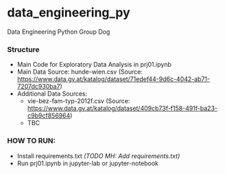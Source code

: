 # data_engineering_py
Data Engineering Python Group Dog

### Structure 
- Main Code for Exploratory Data Analysis in prj01.ipynb
- Main Data Source: hunde-wien.csv (Source: https://www.data.gv.at/katalog/dataset/71edef44-9d6c-4042-ab71-7207dc930ba7)
- Additional Data Sources:
  - vie-bez-fam-typ-2012f.csv (Source: https://www.data.gv.at/katalog/dataset/409cb73f-f158-491f-ba23-c9b9cf856964)
  -  TBC

### HOW TO RUN: 
- Install requirements.txt *(TODO MH: Add requirements.txt)*
- Run prj01.ipynb in jupyter-lab or jupyter-notebook
  
